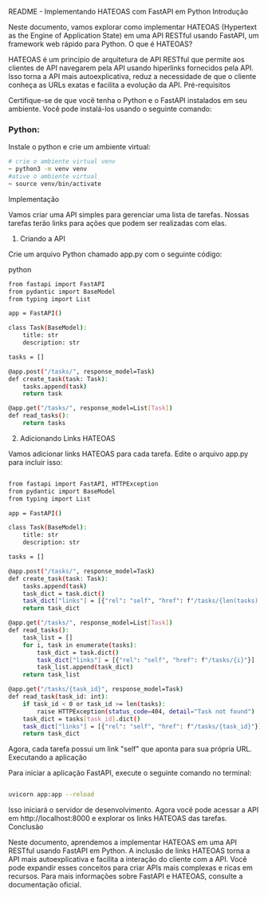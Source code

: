 
README - Implementando HATEOAS com FastAPI em Python
Introdução

Neste documento, vamos explorar como implementar HATEOAS (Hypertext as the Engine of Application State) em uma API RESTful usando FastAPI, um framework web rápido para Python.
O que é HATEOAS?

HATEOAS é um princípio de arquitetura de API RESTful que permite aos clientes de API navegarem pela API usando hiperlinks fornecidos pela API. Isso torna a API mais autoexplicativa, reduz a necessidade de que o cliente conheça as URLs exatas e facilita a evolução da API.
Pré-requisitos

Certifique-se de que você tenha o Python e o FastAPI instalados em seu ambiente. Você pode instalá-los usando o seguinte comando:

### **Python:**
Instale o python e crie um ambiente virtual:

```bash
# crie o ambiente virtual venv
~ python3 -m venv venv
#ative o ambiente virtual
~ source venv/bin/activate
```
Implementação

Vamos criar uma API simples para gerenciar uma lista de tarefas. Nossas tarefas terão links para ações que podem ser realizadas com elas.
1. Criando a API

Crie um arquivo Python chamado app.py com o seguinte código:

python
```bash
from fastapi import FastAPI
from pydantic import BaseModel
from typing import List

app = FastAPI()

class Task(BaseModel):
    title: str
    description: str

tasks = []

@app.post("/tasks/", response_model=Task)
def create_task(task: Task):
    tasks.append(task)
    return task

@app.get("/tasks/", response_model=List[Task])
def read_tasks():
    return tasks
```
2. Adicionando Links HATEOAS

Vamos adicionar links HATEOAS para cada tarefa. Edite o arquivo app.py para incluir isso:

```bash

from fastapi import FastAPI, HTTPException
from pydantic import BaseModel
from typing import List

app = FastAPI()

class Task(BaseModel):
    title: str
    description: str

tasks = []

@app.post("/tasks/", response_model=Task)
def create_task(task: Task):
    tasks.append(task)
    task_dict = task.dict()
    task_dict["links"] = [{"rel": "self", "href": f"/tasks/{len(tasks) - 1}"}]
    return task_dict

@app.get("/tasks/", response_model=List[Task])
def read_tasks():
    task_list = []
    for i, task in enumerate(tasks):
        task_dict = task.dict()
        task_dict["links"] = [{"rel": "self", "href": f"/tasks/{i}"}]
        task_list.append(task_dict)
    return task_list

@app.get("/tasks/{task_id}", response_model=Task)
def read_task(task_id: int):
    if task_id < 0 or task_id >= len(tasks):
        raise HTTPException(status_code=404, detail="Task not found")
    task_dict = tasks[task_id].dict()
    task_dict["links"] = [{"rel": "self", "href": f"/tasks/{task_id}"}]
    return task_dict
```
Agora, cada tarefa possui um link "self" que aponta para sua própria URL.
Executando a aplicação

Para iniciar a aplicação FastAPI, execute o seguinte comando no terminal:

```bash

uvicorn app:app --reload
```
Isso iniciará o servidor de desenvolvimento. Agora você pode acessar a API em http://localhost:8000 e explorar os links HATEOAS das tarefas.
Conclusão

Neste documento, aprendemos a implementar HATEOAS em uma API RESTful usando FastAPI em Python. A inclusão de links HATEOAS torna a API mais autoexplicativa e facilita a interação do cliente com a API. Você pode expandir esses conceitos para criar APIs mais complexas e ricas em recursos. Para mais informações sobre FastAPI e HATEOAS, consulte a documentação oficial.
